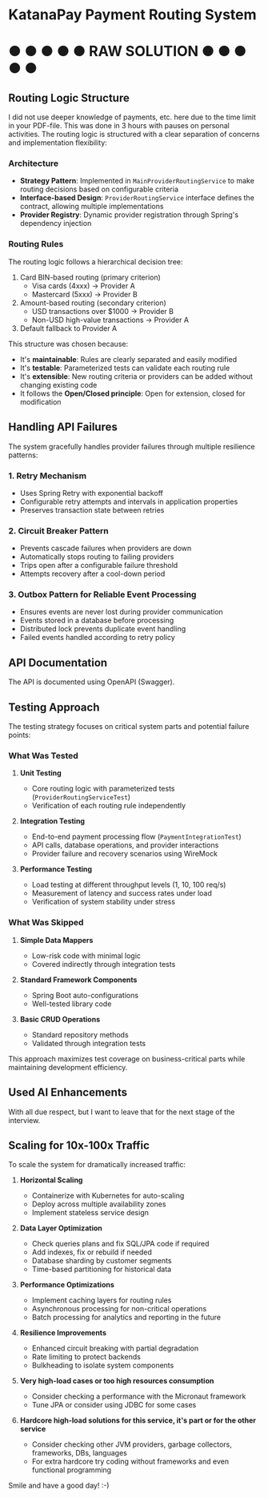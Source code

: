 # KatanaPay Payment Routing System
# ● ● ● ● ● RAW SOLUTION ● ● ● ● ●
## Routing Logic Structure

I did not use deeper knowledge of payments, etc. here due to the time limit in your PDF-file.
This was done in 3 hours with pauses on personal activities.
The routing logic is structured with a clear separation of concerns and implementation flexibility:

### Architecture
- **Strategy Pattern**: Implemented in `MainProviderRoutingService` to make routing decisions based on configurable criteria
- **Interface-based Design**: `ProviderRoutingService` interface defines the contract, allowing multiple implementations
- **Provider Registry**: Dynamic provider registration through Spring's dependency injection

### Routing Rules
The routing logic follows a hierarchical decision tree:
1. Card BIN-based routing (primary criterion)
   - Visa cards (4xxx) → Provider A
   - Mastercard (5xxx) → Provider B
2. Amount-based routing (secondary criterion)
   - USD transactions over $1000 → Provider B
   - Non-USD high-value transactions → Provider A
3. Default fallback to Provider A

This structure was chosen because:
- It's **maintainable**: Rules are clearly separated and easily modified
- It's **testable**: Parameterized tests can validate each routing rule
- It's **extensible**: New routing criteria or providers can be added without changing existing code
- It follows the **Open/Closed principle**: Open for extension, closed for modification

## Handling API Failures

The system gracefully handles provider failures through multiple resilience patterns:

### 1. Retry Mechanism
- Uses Spring Retry with exponential backoff
- Configurable retry attempts and intervals in application properties
- Preserves transaction state between retries

### 2. Circuit Breaker Pattern
- Prevents cascade failures when providers are down
- Automatically stops routing to failing providers
- Trips open after a configurable failure threshold
- Attempts recovery after a cool-down period

### 3. Outbox Pattern for Reliable Event Processing
- Ensures events are never lost during provider communication
- Events stored in a database before processing
- Distributed lock prevents duplicate event handling
- Failed events handled according to retry policy

## API Documentation

The API is documented using OpenAPI (Swagger).

## Testing Approach

The testing strategy focuses on critical system parts and potential failure points:

### What Was Tested

1. **Unit Testing**
   - Core routing logic with parameterized tests (`ProviderRoutingServiceTest`)
   - Verification of each routing rule independently

2. **Integration Testing**
   - End-to-end payment processing flow (`PaymentIntegrationTest`)
   - API calls, database operations, and provider interactions
   - Provider failure and recovery scenarios using WireMock

3. **Performance Testing**
   - Load testing at different throughput levels (1, 10, 100 req/s)
   - Measurement of latency and success rates under load
   - Verification of system stability under stress

### What Was Skipped

1. **Simple Data Mappers**
   - Low-risk code with minimal logic
   - Covered indirectly through integration tests

2. **Standard Framework Components**
   - Spring Boot auto-configurations
   - Well-tested library code

3. **Basic CRUD Operations**
   - Standard repository methods
   - Validated through integration tests

This approach maximizes test coverage on business-critical parts while maintaining development efficiency.

## Used AI Enhancements

With all due respect, but I want to leave that for the next stage of the interview.

## Scaling for 10x-100x Traffic

To scale the system for dramatically increased traffic:

1. **Horizontal Scaling**
   - Containerize with Kubernetes for auto-scaling
   - Deploy across multiple availability zones
   - Implement stateless service design

2. **Data Layer Optimization**
   - Check queries plans and fix SQL/JPA code if required
   - Add indexes, fix or rebuild if needed 
   - Database sharding by customer segments
   - Time-based partitioning for historical data

3. **Performance Optimizations**
   - Implement caching layers for routing rules
   - Asynchronous processing for non-critical operations
   - Batch processing for analytics and reporting in the future

4. **Resilience Improvements**
   - Enhanced circuit breaking with partial degradation
   - Rate limiting to protect backends
   - Bulkheading to isolate system components

5. **Very high-load cases or too high resources consumption**
   - Consider checking a performance with the Micronaut framework
   - Tune JPA or consider using JDBC for some cases

6. **Hardcore high-load solutions for this service, it's part or for the other service**
   - Consider checking other JVM providers, garbage collectors, frameworks, DBs, languages
   - For extra hardcore try coding without frameworks and even functional programming
   
Smile and have a good day! :-)
